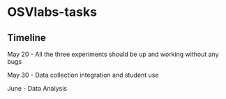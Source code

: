# OSVlabs-tasks

## Timeline

May 20 - All the three experiments should be up and working without any bugs

May 30 - Data collection integration and student use

June - Data Analysis
